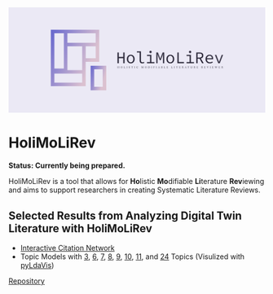 ![HoliMoLiRev Logo](https://raw.githubusercontent.com/HoliMoLiRev/HoliMoLiRev/main/logos/cover.png)

# HoliMoLiRev

**Status: Currently being prepared.**

HoliMoLiRev is a tool that allows for **Ho**listic **Mo**difiable **Li**terature **Rev**iewing and aims to support researchers in creating Systematic Literature Reviews.

## Selected Results from Analyzing Digital Twin Literature with HoliMoLiRev

* [Interactive Citation Network](https://holimolirev.github.io/HoliMoLiRev/appendix/network/)
* Topic Models with [3](https://holimolirev.github.io/HoliMoLiRev/appendix/pyLDAvis_k_3.html), [6](https://holimolirev.github.io/HoliMoLiRev/appendix/pyLDAvis_k_6.html), [7](https://holimolirev.github.io/HoliMoLiRev/appendix/pyLDAvis_k_7.html), [8](https://holimolirev.github.io/HoliMoLiRev/appendix/pyLDAvis_k_8.html), [9](https://holimolirev.github.io/HoliMoLiRev/appendix/pyLDAvis_k_9.html), [10](https://holimolirev.github.io/HoliMoLiRev/appendix/pyLDAvis_k_10.html), [11](https://holimolirev.github.io/HoliMoLiRev/appendix/pyLDAvis_k_11.html), and [24](https://holimolirev.github.io/HoliMoLiRev/appendix/pyLDAvis_k_24.html) Topics (Visulized with [pyLdaVis](https://github.com/bmabey/pyLDAvis))



[Repository](https://github.com/HoliMoLiRev/HoliMoLiRev)